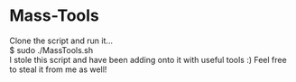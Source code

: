 # Mass-Tools
Clone the script and run it...  
$ sudo ./MassTools.sh  
I stole this script and have been adding onto it with useful tools :) Feel free to steal it from me as well!  
